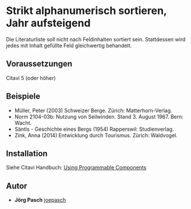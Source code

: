 # Strikt alphanumerisch sortieren, Jahr aufsteigend

Die Literaturliste soll nicht nach Feldinhalten sortiert sein. Stattdessen wird jedes mit Inhalt gefüllte Feld gleichwertig behandelt.

## Voraussetzungen
Citavi 5 (oder höher)

## Beispiele
 
- Müller, Peter (2003) Schweizer Berge. Zürich: Matterhorn-Verlag.
- Norm 2104-03b: Nutzung von Seilwinden. Stand 3. August 1967. Bern: Wacht.
- Säntis - Geschichte eines Bergs (1954) Rapperswil: Studienverlag.
- Zink, Anna (2014) Entwicklung durch Tourismus. Zürich: Waldvogel.

## Installation
Siehe Citavi Handbuch: [Using Programmable Components](https://www.citavi.com/programmable_components)

## Autor

* **Jörg Pasch** [joepasch](https://github.com/joepasch)
